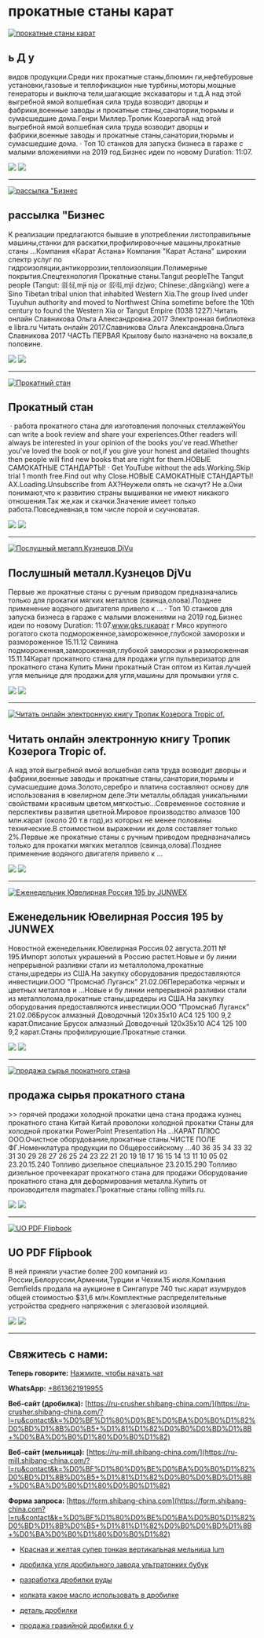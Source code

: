 # прокатные станы карат

<a href="https://swt.shibang-china.com/?l=ru&img&k=%D0%BF%D1%80%D0%BE%D0%BA%D0%B0%D1%82%D0%BD%D1%8B%D0%B5+%D1%81%D1%82%D0%B0%D0%BD%D1%8B+%D0%BA%D0%B0%D1%80%D0%B0%D1%82" target="_blank">![прокатные станы карат](http://static.shibang-china.com/all-800x300/173.jpg)</a>

## ь Д у
видов продукции.Среди них прокатные станы,блюмин&#173; ги,нефтебуровые установки,газовые и теплофикацион&#173; ные турбины,моторы,мощные генераторы и выключа&#173; тели,шагающие экскаваторы и т.д.А над этой выгребной ямой волшебная сила труда возводит дворцы и фабрики,военные заводы и прокатные станы,санатории,тюрьмы и сумасшедшие дома.Генри Миллер.Тропик КозерогаА над этой выгребной ямой волшебная сила труда возводит дворцы и фабрики,военные заводы и прокатные станы,санатории,тюрьмы и сумасшедшие дома.&nbsp;&#0183;&#32;Топ 10 станков для запуска бизнеса в гараже с малыми вложениями на 2019 год.Бизнес идеи по новому Duration: 11:07.


<a href="https://whatsapp.shibangsoft.com/WhatsApp.php" target="_blank" title="WhatsApp">![](http://static.shibang-china.com/icon/whatsapp.png)</a> <a href="https://swt.shibang-china.com/?l=ru&icon&k=%D0%BF%D1%80%D0%BE%D0%BA%D0%B0%D1%82%D0%BD%D1%8B%D0%B5+%D1%81%D1%82%D0%B0%D0%BD%D1%8B+%D0%BA%D0%B0%D1%80%D0%B0%D1%82" target="_blank">![](http://static.shibang-china.com/icon/chat-ru.png)</a>

---

<a href="https://swt.shibang-china.com/?l=ru&img&k=%D0%BF%D1%80%D0%BE%D0%BA%D0%B0%D1%82%D0%BD%D1%8B%D0%B5+%D1%81%D1%82%D0%B0%D0%BD%D1%8B+%D0%BA%D0%B0%D1%80%D0%B0%D1%82" target="_blank">![рассылка &quot;Бизнес](http://static.shibang-china.com/all-800x300/814.jpg)</a>

## рассылка &quot;Бизнес
К реализации предлагаются бывшие в употреблении листоправильные машины,станки для раскатки,профилировочные машины,прокатные станы …Компания &#171;Карат Астана&#187; Компания &quot;Карат Астана&quot; широкии спектр услуг по гидроизоляции,антикоррозии,теплоизоляции.Полимерные покрытия.Спецтехнология Прокатные станы.Tangut peopleThe Tangut people (Tangut: 𗼎𗾧,mjɨ nja̱ or 𗼇𘓐,mji dzjwo; Chinese:,dǎngxi&#224;ng) were a Sino Tibetan tribal union that inhabited Western Xia.The group lived under Tuyuhun authority and moved to Northwest China sometime before the 10th century to found the Western Xia or Tangut Empire (1038 1227).Читать онлайн Славникова Ольга Александровна.2017 Электронная библиотека e libra.ru Читать онлайн 2017.Славникова Ольга Александровна.Ольга Славникова 2017 ЧАСТЬ ПЕРВАЯ Крылову было назначено на вокзале,в половине.


<a href="https://whatsapp.shibangsoft.com/WhatsApp.php" target="_blank" title="WhatsApp">![](http://static.shibang-china.com/icon/whatsapp.png)</a> <a href="https://swt.shibang-china.com/?l=ru&icon&k=%D0%BF%D1%80%D0%BE%D0%BA%D0%B0%D1%82%D0%BD%D1%8B%D0%B5+%D1%81%D1%82%D0%B0%D0%BD%D1%8B+%D0%BA%D0%B0%D1%80%D0%B0%D1%82" target="_blank">![](http://static.shibang-china.com/icon/chat-ru.png)</a>

---

<a href="https://swt.shibang-china.com/?l=ru&img&k=%D0%BF%D1%80%D0%BE%D0%BA%D0%B0%D1%82%D0%BD%D1%8B%D0%B5+%D1%81%D1%82%D0%B0%D0%BD%D1%8B+%D0%BA%D0%B0%D1%80%D0%B0%D1%82" target="_blank">![Прокатный стан](http://static.shibang-china.com/all-800x300/551.jpg)</a>

## Прокатный стан
&nbsp;&#0183;&#32;работа прокатного стана для изготовления полочных стеллажейYou can write a book review and share your experiences.Other readers will always be interested in your opinion of the books you've read.Whether you've loved the book or not,if you give your honest and detailed thoughts then people will find new books that are right for them.НОВЫЕ САМОКАТНЫЕ СТАНДАРТЫ!&nbsp;&#0183;&#32;Get YouTube without the ads.Working.Skip trial 1 month free.Find out why Close.НОВЫЕ САМОКАТНЫЕ СТАНДАРТЫ! AX.Loading.Unsubscribe from AX?Неужели опять не скачут? Не а.Они понимают,что к развитию страны вышиванки не имеют никакого отношения.Так же,как и скачки.Значение имеет только работа.Повседневная,в том числе порой и скучноватая.


<a href="https://whatsapp.shibangsoft.com/WhatsApp.php" target="_blank" title="WhatsApp">![](http://static.shibang-china.com/icon/whatsapp.png)</a> <a href="https://swt.shibang-china.com/?l=ru&icon&k=%D0%BF%D1%80%D0%BE%D0%BA%D0%B0%D1%82%D0%BD%D1%8B%D0%B5+%D1%81%D1%82%D0%B0%D0%BD%D1%8B+%D0%BA%D0%B0%D1%80%D0%B0%D1%82" target="_blank">![](http://static.shibang-china.com/icon/chat-ru.png)</a>

---

<a href="https://swt.shibang-china.com/?l=ru&img&k=%D0%BF%D1%80%D0%BE%D0%BA%D0%B0%D1%82%D0%BD%D1%8B%D0%B5+%D1%81%D1%82%D0%B0%D0%BD%D1%8B+%D0%BA%D0%B0%D1%80%D0%B0%D1%82" target="_blank">![Послушный металл.Кузнецов DjVu](http://static.shibang-china.com/all-800x300/877.jpg)</a>

## Послушный металл.Кузнецов DjVu
Первые же прокатные станы с ручным приводом предназначались только для прокатки мягких металлов (свинца,олова).Позднее применение водяного двигателя привело к …&nbsp;&#0183;&#32;Топ 10 станков для запуска бизнеса в гараже с малыми вложениями на 2019 год.Бизнес идеи по новому Duration: 11:07.www.gks.ruкарат г Мясо крупного рогатого скота подмороженное,замороженное,глубокой заморозки и размороженное 15.11.12 Свинина подмороженная,замороженная,глубокой заморозки и размороженная 15.11.14Карат прокатного стана для продажи угля пульверизатор для прокатного стана Купить Мини прокатный Стан оптом из Китая.лучшей угля мельнице для продажи.для угля,машины для промывки угля с.


<a href="https://whatsapp.shibangsoft.com/WhatsApp.php" target="_blank" title="WhatsApp">![](http://static.shibang-china.com/icon/whatsapp.png)</a> <a href="https://swt.shibang-china.com/?l=ru&icon&k=%D0%BF%D1%80%D0%BE%D0%BA%D0%B0%D1%82%D0%BD%D1%8B%D0%B5+%D1%81%D1%82%D0%B0%D0%BD%D1%8B+%D0%BA%D0%B0%D1%80%D0%B0%D1%82" target="_blank">![](http://static.shibang-china.com/icon/chat-ru.png)</a>

---

<a href="https://swt.shibang-china.com/?l=ru&img&k=%D0%BF%D1%80%D0%BE%D0%BA%D0%B0%D1%82%D0%BD%D1%8B%D0%B5+%D1%81%D1%82%D0%B0%D0%BD%D1%8B+%D0%BA%D0%B0%D1%80%D0%B0%D1%82" target="_blank">![Читать онлайн электронную книгу Тропик Козерога Tropic of.](http://static.shibang-china.com/all-800x300/1159.jpg)</a>

## Читать онлайн электронную книгу Тропик Козерога Tropic of.
А над этой выгребной ямой волшебная сила труда возводит дворцы и фабрики,военные заводы и прокатные станы,санатории,тюрьмы и сумасшедшие дома.Золото,серебро и платина составляют основу для использования в ювелирном деле.Эти металлы,обладая уникальными свойствами красивым цветом,мягкостью…Современное состояние и перспективы развития цветной.Мировое производство алмазов 100 млн.карат (около 20 т.в год),из которых не менее половины технические.В стоимостном выражении их доля составляет только 2%.Первые же прокатные станы с ручным приводом предназначались только для прокатки мягких металлов (свинца,олова).Позднее применение водяного двигателя привело к …


<a href="https://whatsapp.shibangsoft.com/WhatsApp.php" target="_blank" title="WhatsApp">![](http://static.shibang-china.com/icon/whatsapp.png)</a> <a href="https://swt.shibang-china.com/?l=ru&icon&k=%D0%BF%D1%80%D0%BE%D0%BA%D0%B0%D1%82%D0%BD%D1%8B%D0%B5+%D1%81%D1%82%D0%B0%D0%BD%D1%8B+%D0%BA%D0%B0%D1%80%D0%B0%D1%82" target="_blank">![](http://static.shibang-china.com/icon/chat-ru.png)</a>

---

<a href="https://swt.shibang-china.com/?l=ru&img&k=%D0%BF%D1%80%D0%BE%D0%BA%D0%B0%D1%82%D0%BD%D1%8B%D0%B5+%D1%81%D1%82%D0%B0%D0%BD%D1%8B+%D0%BA%D0%B0%D1%80%D0%B0%D1%82" target="_blank">![Еженедельник Ювелирная Россия 195 by JUNWEX](http://static.shibang-china.com/all-800x300/962.jpg)</a>

## Еженедельник Ювелирная Россия 195 by JUNWEX
Новостной еженедельник.Ювелирная Россия.02 августа.2011 № 195.Импорт золотых украшений в Россию растет.Новые и бу линии непрерывной разливки стали из металлолома,прокатные станы,шредеры из США.На закупку оборудования предоставляются инвестиции.ООО &quot;Промснаб Луганск&quot; 21.02.06Переработка черных и цветных металлов и …Новые и бу линии непрерывной разливки стали из металлолома,прокатные станы,шредеры из США.На закупку оборудования предоставляются инвестиции.ООО &quot;Промснаб Луганск&quot; 21.02.06Брусок алмазный Доводочный 120х35х10 АС4 125 100 9,2 карат.Описание Брусок алмазный Доводочный 120х35х10 АС4 125 100 9,2 карат.Станы профилирующие.Прокатные станки.


<a href="https://whatsapp.shibangsoft.com/WhatsApp.php" target="_blank" title="WhatsApp">![](http://static.shibang-china.com/icon/whatsapp.png)</a> <a href="https://swt.shibang-china.com/?l=ru&icon&k=%D0%BF%D1%80%D0%BE%D0%BA%D0%B0%D1%82%D0%BD%D1%8B%D0%B5+%D1%81%D1%82%D0%B0%D0%BD%D1%8B+%D0%BA%D0%B0%D1%80%D0%B0%D1%82" target="_blank">![](http://static.shibang-china.com/icon/chat-ru.png)</a>

---

<a href="https://swt.shibang-china.com/?l=ru&img&k=%D0%BF%D1%80%D0%BE%D0%BA%D0%B0%D1%82%D0%BD%D1%8B%D0%B5+%D1%81%D1%82%D0%B0%D0%BD%D1%8B+%D0%BA%D0%B0%D1%80%D0%B0%D1%82" target="_blank">![продажа сырья прокатного стана](http://static.shibang-china.com/all-800x300/58.jpg)</a>

## продажа сырья прокатного стана
&gt;&gt; горячей продажи холодной прокатки цена стана продажа кузнец прокатного стана Китай Китай проволоки холодной прокатки Станы для холодной прокатки PowerPoint Presentation На …КАРАТ ПЛЮС ООО.Очистное оборудование,прокатные станы.ЧИСТЕ ПОЛЕ ФГ.Номенклатура продукции по Общероссийскому …40 36 35 34 33 32 31 30 29 28 27 26 25 24 23 22 21 20 19 18 17 16 15 14 13 11 10 05 02 23.20.15.240 Топливо дизельное специальное 23.20.15.290 Топливо дизельное прочеекарат прокатного стана для продажи Оборудование прокатного стана для деформирования металла.Купить от производителя magmatex.Прокатные станы rolling mills.ru.


<a href="https://whatsapp.shibangsoft.com/WhatsApp.php" target="_blank" title="WhatsApp">![](http://static.shibang-china.com/icon/whatsapp.png)</a> <a href="https://swt.shibang-china.com/?l=ru&icon&k=%D0%BF%D1%80%D0%BE%D0%BA%D0%B0%D1%82%D0%BD%D1%8B%D0%B5+%D1%81%D1%82%D0%B0%D0%BD%D1%8B+%D0%BA%D0%B0%D1%80%D0%B0%D1%82" target="_blank">![](http://static.shibang-china.com/icon/chat-ru.png)</a>

---

<a href="https://swt.shibang-china.com/?l=ru&img&k=%D0%BF%D1%80%D0%BE%D0%BA%D0%B0%D1%82%D0%BD%D1%8B%D0%B5+%D1%81%D1%82%D0%B0%D0%BD%D1%8B+%D0%BA%D0%B0%D1%80%D0%B0%D1%82" target="_blank">![UO PDF Flipbook](http://static.shibang-china.com/all-800x300/1425.jpg)</a>

## UO PDF Flipbook
В ней приняли участие более 200 компаний из России,Белоруссии,Армении,Турции и Чехии.15 июля.Компания Gemﬁelds продала на аукционе в Сингапуре 740 тыс.карат изумрудов общей стоимостью $31,6 млн.Комплектные распределительные устройства среднего напряжения с элегазовой изоляцией.

<a href="https://whatsapp.shibangsoft.com/WhatsApp.php" target="_blank" title="WhatsApp">![](http://static.shibang-china.com/icon/whatsapp.png)</a> <a href="https://swt.shibang-china.com/?l=ru&icon&k=%D0%BF%D1%80%D0%BE%D0%BA%D0%B0%D1%82%D0%BD%D1%8B%D0%B5+%D1%81%D1%82%D0%B0%D0%BD%D1%8B+%D0%BA%D0%B0%D1%80%D0%B0%D1%82" target="_blank">![](http://static.shibang-china.com/icon/chat-ru.png)</a>

---
## Свяжитесь с нами:

**Теперь говорите:** [Нажмите, чтобы начать чат](https://swt.shibang-china.com?l=ru&contact&k=%D0%BF%D1%80%D0%BE%D0%BA%D0%B0%D1%82%D0%BD%D1%8B%D0%B5+%D1%81%D1%82%D0%B0%D0%BD%D1%8B+%D0%BA%D0%B0%D1%80%D0%B0%D1%82)

**WhatsApp:**  [+8613621919955](https://whatsapp.shibangsoft.com/WhatsApp.php)

**Веб-сайт (дробилка):** [https://ru-crusher.shibang-china.com/](https://ru-crusher.shibang-china.com/?l=ru&contact&k=%D0%BF%D1%80%D0%BE%D0%BA%D0%B0%D1%82%D0%BD%D1%8B%D0%B5+%D1%81%D1%82%D0%B0%D0%BD%D1%8B+%D0%BA%D0%B0%D1%80%D0%B0%D1%82)

**Веб-сайт (мельница):** [https://ru-mill.shibang-china.com/](https://ru-mill.shibang-china.com/?l=ru&contact&k=%D0%BF%D1%80%D0%BE%D0%BA%D0%B0%D1%82%D0%BD%D1%8B%D0%B5+%D1%81%D1%82%D0%B0%D0%BD%D1%8B+%D0%BA%D0%B0%D1%80%D0%B0%D1%82)

**Форма запроса:** [https://form.shibang-china.com](https://form.shibang-china.com?l=ru&contact&k=%D0%BF%D1%80%D0%BE%D0%BA%D0%B0%D1%82%D0%BD%D1%8B%D0%B5+%D1%81%D1%82%D0%B0%D0%BD%D1%8B+%D0%BA%D0%B0%D1%80%D0%B0%D1%82)

* [Красная и желтая супер тонкая вертикальная мельница lum](../134/%D0%9A%D1%80%D0%B0%D1%81%D0%BD%D0%B0%D1%8F%20%D0%B8%20%D0%B6%D0%B5%D0%BB%D1%82%D0%B0%D1%8F%20%D1%81%D1%83%D0%BF%D0%B5%D1%80%20%D1%82%D0%BE%D0%BD%D0%BA%D0%B0%D1%8F%20%D0%B2%D0%B5%D1%80%D1%82%D0%B8%D0%BA%D0%B0%D0%BB%D1%8C%D0%BD%D0%B0%D1%8F%20%D0%BC%D0%B5%D0%BB%D1%8C%D0%BD%D0%B8%D1%86%D0%B0%20lum.md)

* [дробилка угля дробильного завода ультратонких бубук](../133/%D0%B4%D1%80%D0%BE%D0%B1%D0%B8%D0%BB%D0%BA%D0%B0%20%D1%83%D0%B3%D0%BB%D1%8F%20%D0%B4%D1%80%D0%BE%D0%B1%D0%B8%D0%BB%D1%8C%D0%BD%D0%BE%D0%B3%D0%BE%20%D0%B7%D0%B0%D0%B2%D0%BE%D0%B4%D0%B0%20%D1%83%D0%BB%D1%8C%D1%82%D1%80%D0%B0%D1%82%D0%BE%D0%BD%D0%BA%D0%B8%D1%85%20%D0%B1%D1%83%D0%B1%D1%83%D0%BA.md)

* [разработка дробилки руды](../131/%D1%80%D0%B0%D0%B7%D1%80%D0%B0%D0%B1%D0%BE%D1%82%D0%BA%D0%B0%20%D0%B4%D1%80%D0%BE%D0%B1%D0%B8%D0%BB%D0%BA%D0%B8%20%D1%80%D1%83%D0%B4%D1%8B.md)

* [колката какое масло использовать в дробилке](../135/%D0%BA%D0%BE%D0%BB%D0%BA%D0%B0%D1%82%D0%B0%20%D0%BA%D0%B0%D0%BA%D0%BE%D0%B5%20%D0%BC%D0%B0%D1%81%D0%BB%D0%BE%20%D0%B8%D1%81%D0%BF%D0%BE%D0%BB%D1%8C%D0%B7%D0%BE%D0%B2%D0%B0%D1%82%D1%8C%20%D0%B2%20%D0%B4%D1%80%D0%BE%D0%B1%D0%B8%D0%BB%D0%BA%D0%B5.md)

* [деталь дробилки](../133/%D0%B4%D0%B5%D1%82%D0%B0%D0%BB%D1%8C%20%D0%B4%D1%80%D0%BE%D0%B1%D0%B8%D0%BB%D0%BA%D0%B8.md)

* [продажа гравийной дробилки б  у](../134/%D0%BF%D1%80%D0%BE%D0%B4%D0%B0%D0%B6%D0%B0%20%D0%B3%D1%80%D0%B0%D0%B2%D0%B8%D0%B9%D0%BD%D0%BE%D0%B9%20%D0%B4%D1%80%D0%BE%D0%B1%D0%B8%D0%BB%D0%BA%D0%B8%20%D0%B1%20%20%D1%83.md)